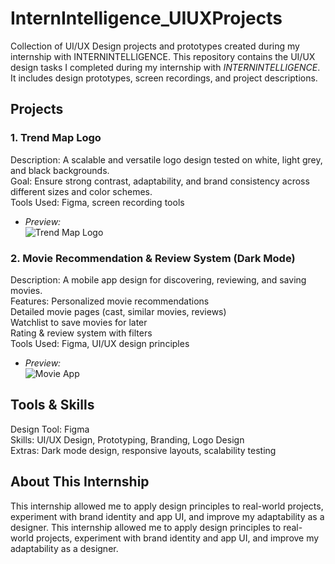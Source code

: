 # InternIntelligence_UIUXProjects
Collection of UI/UX Design projects and prototypes created during my internship with INTERNINTELLIGENCE.
This repository contains the UI/UX design tasks I completed during my internship with *INTERNINTELLIGENCE*.  
It includes design prototypes, screen recordings, and project descriptions.

## Projects

### 1. Trend Map Logo
Description: A scalable and versatile logo design tested on white, light grey, and black backgrounds.  
Goal: Ensure strong contrast, adaptability, and brand consistency across different sizes and color schemes.  
Tools Used: Figma, screen recording tools  
- *Preview:*  
  ![Trend Map Logo](https://github.com/izmahnasir20/InternIntelligence_UIUXProjects/blob/main/Group%201.jpg?raw=true) 

### 2. Movie Recommendation & Review System (Dark Mode)
Description: A mobile app design for discovering, reviewing, and saving movies.  
Features:
Personalized movie recommendations  
Detailed movie pages (cast, similar movies, reviews)  
Watchlist to save movies for later  
Rating & review system with filters  
Tools Used: Figma, UI/UX design principles  
- *Preview:*  
  ![Movie App](https://github.com/izmahnasir20/InternIntelligence_UIUXProjects/blob/main/Movie%20Recommendation%20App.jpg?raw=true)

## Tools & Skills
Design Tool: Figma  
Skills: UI/UX Design, Prototyping, Branding, Logo Design  
Extras: Dark mode design, responsive layouts, scalability testing

## About This Internship
This internship allowed me to apply design principles to real-world projects, experiment with brand identity and app UI, and improve my adaptability as a designer.
This internship allowed me to apply design principles to real-world projects, experiment with brand identity and app UI, and improve my adaptability as a designer.
